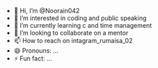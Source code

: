 - 👋 Hi, I’m @Noorain042
- 👀 I’m interested in coding and public speaking
- 🌱 I’m currently learning c and time management 
- 💞️ I’m looking to collaborate on a mentor 
- 📫 How to reach on intagram_rumaisa_02
- 😄 Pronouns: ... 
- ⚡ Fun fact: ...

<!---
Noorain042/Noorain042 is a ✨ special ✨ repository because its `README.md` (this file) appears on your GitHub profile.
You can click the Preview link to take a look at your changes.
--->
